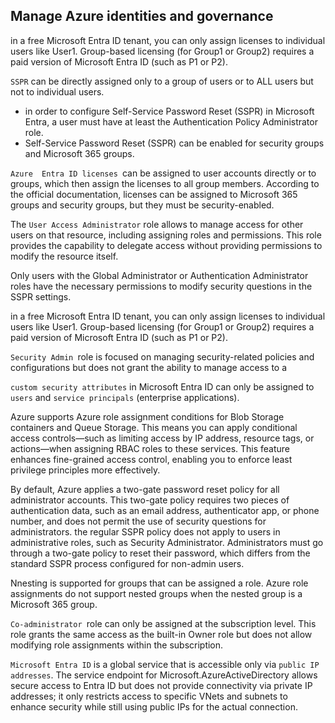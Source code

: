 ## Manage Azure identities and governance

in a free Microsoft Entra ID tenant, you can only assign licenses to individual users like User1. Group-based licensing (for Group1 or Group2) requires a paid version of Microsoft Entra ID (such as P1 or P2).

`SSPR` can be directly assigned only to a group of users or to ALL users but not to individual users.

- in order to configure Self-Service Password Reset (SSPR) in Microsoft Entra, a user must have at least the Authentication Policy Administrator role.
- Self-Service Password Reset (SSPR) can be enabled for security groups and Microsoft 365 groups.

`Azure  Entra ID licenses `can be assigned to user accounts directly or to groups, which then assign the licenses to all group members. According to the official documentation, licenses can be assigned to Microsoft 365 groups and security groups, but they must be security-enabled.

The `User Access Administrator` role allows to manage access for other users on that resource, including assigning roles and permissions. This role provides the capability to delegate access without providing permissions to modify the resource itself.

Only users with the Global Administrator or Authentication Administrator roles have the necessary permissions to modify security questions in the SSPR settings.

in a free Microsoft Entra ID tenant, you can only assign licenses to individual users like User1. Group-based licensing (for Group1 or Group2) requires a paid version of Microsoft Entra ID (such as P1 or P2).

 `Security Admin `role is focused on managing security-related policies and configurations but does not grant the ability to manage access to a

`custom security attributes` in Microsoft Entra ID can only be assigned to `users` and `service principals` (enterprise applications). 

Azure supports Azure role assignment conditions for Blob Storage containers and Queue Storage. This means you can apply conditional access controls—such as limiting access by IP address, resource tags, or actions—when assigning RBAC roles to these services. This feature enhances fine-grained access control, enabling you to enforce least privilege principles more effectively.

By default, Azure applies a two-gate password reset policy for all administrator accounts. This two-gate policy requires two pieces of authentication data, such as an email address, authenticator app, or phone number, and does not permit the use of security questions for administrators.
the regular SSPR policy does not apply to users in administrative roles, such as Security Administrator. Administrators must go through a two-gate policy to reset their password, which differs from the standard SSPR process configured for non-admin users. 

Nnesting is supported for groups that can be assigned a role.
 Azure role assignments do not support nested groups when the nested group is a Microsoft 365 group.

`Co-administrator `role can only be assigned at the subscription level. This role grants the same access as the built-in Owner role but does not allow modifying role assignments within the subscription.

`Microsoft Entra ID` is a global service that is accessible only via `public IP addresses`. The service endpoint for Microsoft.AzureActiveDirectory allows secure access to Entra ID but does not provide connectivity via private IP addresses; it only restricts access to specific VNets and subnets to enhance security while still using public IPs for the actual connection.

